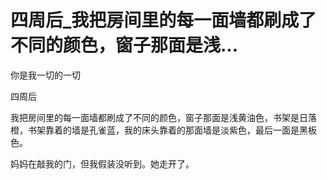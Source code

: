 # 四周后_我把房间里的每一面墙都刷成了不同的颜色，窗子那面是浅...

你是我一切的一切

四周后

我把房间里的每一面墙都刷成了不同的颜色，窗子那面是浅黄油色，书架是日落橙，书架靠着的墙是孔雀蓝，我的床头靠着的那面墙是淡紫色，最后一面是黑板色。

妈妈在敲我的门，但我假装没听到。她走开了。